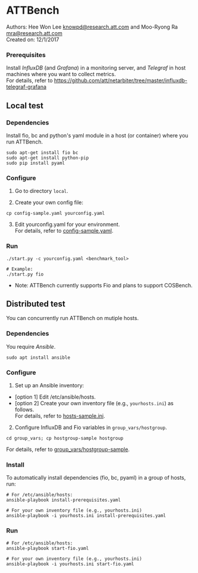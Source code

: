 # ATTBench 
Authors: Hee Won Lee <knowpd@research.att.com> and Moo-Ryong Ra <mra@research.att.com>   
Created on: 12/1/2017   

### Prerequisites
Install *InfluxDB* (and *Grafana*) in a monitoring server, and *Telegraf* in host machines where you want to collect metrics.  
For details, refer to <https://github.com/att/netarbiter/tree/master/influxdb-telegraf-grafana>

## Local test

### Dependencies
Install fio, bc and python's yaml module in a host (or container) where you run ATTBench.
```
sudo apt-get install fio bc
sudo apt-get install python-pip
sudo pip install pyaml
```

### Configure
1. Go to directory `local`.

2. Create your own config file:
```
cp config-sample.yaml yourconfig.yaml
```  

3. Edit yourconfig.yaml for your environment.  
For details, refer to [config-sample.yaml](local/config-sample.yaml).

### Run
```
./start.py -c yourconfig.yaml <benchmark_tool>

# Example:
./start.py fio
```
* Note: ATTBench currently supports Fio and plans to support COSBench.


## Distributed test
You can concurrently run ATTBench on mutiple hosts.

### Dependencies
You require *Ansible*.
```
sudo apt install ansible
```

### Configure
1. Set up an Ansible inventory:
  - [option 1] Edit /etc/ansible/hosts.
  - [option 2] Create your own inventory file (e.g., `yourhosts.ini`) as follows.  
For details, refer to [hosts-sample.ini](hosts-sample.ini).

2. Configure InfluxDB and Fio variables in `group_vars/hostgroup`.
```
cd group_vars; cp hostgroup-sample hostgroup
```
For details, refer to [group_vars/hostgroup-sample](group_vars/hostgroup-sample).
   
### Install
To automatically install dependencies (fio, bc, pyaml) in a group of hosts, run:
```
# For /etc/ansible/hosts:
ansible-playbook install-prerequisites.yaml

# For your own inventory file (e.g., yourhosts.ini)
ansible-playbook -i yourhosts.ini install-prerequisites.yaml
```

### Run
```
# For /etc/ansible/hosts:
ansible-playbook start-fio.yaml

# For your own inventory file (e.g., yourhosts.ini)
ansible-playbook -i yourhosts.ini start-fio.yaml
```

